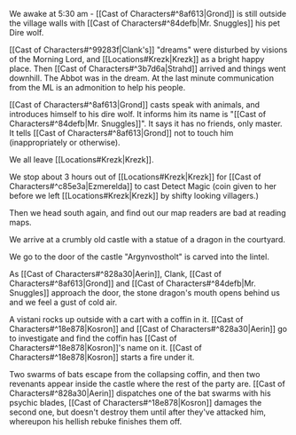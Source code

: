 We awake at 5:30 am - [[Cast of Characters#^8af613|Grond]] is still outside the village walls with [[Cast of Characters#^84defb|Mr. Snuggles]] his pet Dire wolf.

[[Cast of Characters#^99283f|Clank's]] "dreams" were disturbed by visions of the Morning Lord, and [[Locations#Krezk|Krezk]] as a bright happy place.
Then [[Cast of Characters#^3b7d6a|Strahd]] arrived and things went downhill. The Abbot was in the dream. At the last minute communication from the ML is an admonition to help his people.

[[Cast of Characters#^8af613|Grond]] casts speak with animals, and introduces himself to his dire wolf. It informs him its name is "[[Cast of Characters#^84defb|Mr. Snuggles]]". It says it has no friends, only master. It tells [[Cast of Characters#^8af613|Grond]] not to touch him (inappropriately or otherwise). 

We all leave [[Locations#Krezk|Krezk]]. 

We stop about 3 hours out of [[Locations#Krezk|Krezk]] for [[Cast of Characters#^c85e3a|Ezmerelda]] to cast Detect Magic (coin given to her before we left [[Locations#Krezk|Krezk]] by shifty looking villagers.)

Then we head south again, and find out our map readers are bad at reading maps.

We arrive at a crumbly old castle with a statue of a dragon in the courtyard.

We go to the door of the castle "Argynvostholt" is carved into the lintel.

As [[Cast of Characters#^828a30|Aerin]], Clank, [[Cast of Characters#^8af613|Grond]] and [[Cast of Characters#^84defb|Mr. Snuggles]] approach the door, the stone dragon's mouth opens behind us and we feel a gust of cold air.

A vistani rocks up outside with a cart with a coffin in it. [[Cast of Characters#^18e878|Kosron]] and [[Cast of Characters#^828a30|Aerin]] go to investigate and find the coffin has [[Cast of Characters#^18e878|Kosron]]'s name on it. [[Cast of Characters#^18e878|Kosron]] starts a fire under it.

Two swarms of bats escape from the collapsing coffin, and then two revenants appear inside the castle where the rest of the party are. [[Cast of Characters#^828a30|Aerin]] dispatches one of the bat swarms with his psychic blades, [[Cast of Characters#^18e878|Kosron]] damages the second one, but doesn't destroy them until after they've attacked him, whereupon his hellish rebuke finishes them off.


